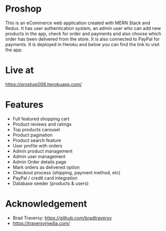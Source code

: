 # Proshop
This is an eCommerce web application created with MERN Stack and Redux. It has user authentication system, an admin user who can add new products in the app, check for order and payments and also choose which order has been delivered from the store. It is also connected to PayPal for payments. It is deployed in Heroku and below you can find the link to visit the app.

# Live at
https://proshop006.herokuapp.com/

# Features
* Full featured shopping cart
* Product reviews and ratings
* Top products carousel
* Product pagination
* Product search feature
* User profile with orders
* Admin product management
* Admin user management
* Admin Order details page
* Mark orders as delivered option
* Checkout process (shipping, payment method, etc)
* PayPal / credit card integration
* Database seeder (products & users)

# Acknowledgement
* Brad Traversy: https://github.com/bradtraversy
* https://traversymedia.com/
